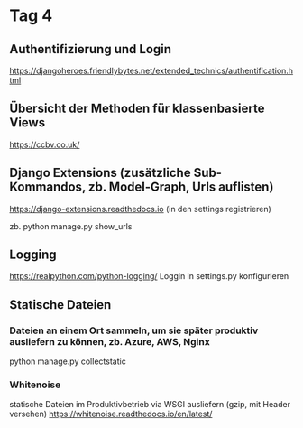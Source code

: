 # Tag 4 

## Authentifizierung und Login

https://djangoheroes.friendlybytes.net/extended_technics/authentification.html

## Übersicht der Methoden für klassenbasierte Views

https://ccbv.co.uk/


## Django Extensions (zusätzliche Sub-Kommandos, zb. Model-Graph, Urls auflisten)

https://django-extensions.readthedocs.io
(in den settings registrieren)

zb. python manage.py show_urls

## Logging
https://realpython.com/python-logging/
Loggin in settings.py konfigurieren

## Statische Dateien

### Dateien an einem Ort sammeln, um sie später produktiv ausliefern zu können, zb. Azure, AWS, Nginx
python manage.py collectstatic

### Whitenoise

statische Dateien im Produktivbetrieb via WSGI ausliefern (gzip, mit Header versehen)
https://whitenoise.readthedocs.io/en/latest/